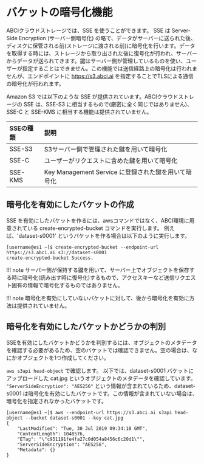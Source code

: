 
# バケットの暗号化機能

ABCIクラウドストレージでは、SSE を使うことができます。
SSE は Server-Side Encryption (サーバー側暗号化) の略で、データがサーバーに送られた後、ディスクに保管される前(ストレージに渡される前)に暗号化を行います。データを取得する時には、ストレージから取り出された後に復号化が行われ、サーバーからデータが送られてきます。鍵はサーバー側が管理しているものを使い、ユーザーが指定することはできません。この機能では送信経路上の暗号化は行われませんが、エンドポイントに https://s3.abci.ai を指定することでTLSによる通信の暗号化が行われます。

Amazon S3 では以下のような SSE が提供されています。ABCIクラウドストレージの SSE は、SSE-S3 に相当するもので(厳密に全く同じではありません)、SSE-C と SSE-KMS に相当する機能は提供されていません。

| SSEの種類 | 説明 |
| :-- | :-- |
| SSE-S3 | S3サーバー側で管理された鍵を用いて暗号化 |
| SSE-C | ユーザーがリクエストに含めた鍵を用いて暗号化 |
| SSE-KMS | Key Management Service に登録された鍵を用いて暗号化 |


## 暗号化を有効にしたバケットの作成

SSE を有効にしたバケットを作るには、awsコマンドではなく、ABCI環境に用意されている create-encrypted-bucket コマンドを実行します。
例えば、'dataset-s0001' というバケットを作る場合は以下のように実行します。

```
[username@es1 ~]$ create-encrypted-bucket --endpoint-url https://s3.abci.ai s3://dataset-s0001
create-encrypted-bucket Success.
```

!!! note
    サーバー側が保持する鍵を用いて、サーバー上でオブジェクトを保存する時に暗号化(読み出す時に復号化)するもので、アクセスキーなど送信リクエスト固有の情報で暗号化するものではありません。

!!! note
    暗号化を有効にしていないバケットに対して、後から暗号化を有効に方法は提供されていません。


## 暗号化を有効にしたバケットかどうかの判別

SSEを有効にしたバケットかどうかを判別するには、オブジェクトのメタデータを確認する必要があるため、空のバケットでは確認できません。空の場合は、なにかオブジェクトを1つ作成してください。

`aws s3api head-object` で確認します。
以下では、dataset-s0001 バケットにアップロードした cat.jpg というオブジェクトのメタデータを確認しています。 `"ServerSideEncryption": "AES256"` という情報が含まれているため、dataset-s0001 は暗号化を有効にしたバケットです。この情報が含まれていない場合は、暗号化を指定されなかったバケットです。

```
[username@es1 ~]$ aws --endpoint-url https://s3.abci.ai s3api head-object --bucket dataset-s0001 --key cat.jpg
{
    "LastModified": "Tue, 30 Jul 2019 09:34:18 GMT",
    "ContentLength": 1048576,
    "ETag": "\"c951191fe4fa27c0d054a8456c6c20d1\"",
    "ServerSideEncryption": "AES256",
    "Metadata": {}
}
```

<!-- CSE? -->
